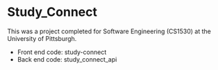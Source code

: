 # Study_Connect
This was a project completed for Software Engineering (CS1530) at the University of Pittsburgh.

* Front end code: study-connect <br/> 
* Back end code: study_connect_api

